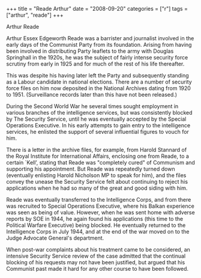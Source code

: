 +++
title = "Reade  Arthur"
date = "2008-09-20"
categories = ["r"]
tags = ["arthur", "reade"]
+++

Arthur Reade

Arthur Essex Edgeworth Reade was a barrister and journalist involved in the early days of the Communist Party from its foundation. Arising from having been involved in distributing Party leaflets to the army with Douglas Springhall in the 1920s, he was the subject of fairly intense security force scrutiny from early in 1925 and for much of the rest of his life thereafter.

This was despite his having later left the Party and subsequently standing as a Labour candidate in national elections. There are a number of security force files on him now deposited in the National Archives dating from 1920 to 1951. (Surveillance records later than this have not been released.) 

During the Second World War he several times sought employment in various branches of the intelligence services, but was consistently blocked by The Security Service, until he was eventually accepted by the Special Operations Executive. In his early attempts to gain entry to the intelligence services, he enlisted the support of several influential figures to vouch for him.

There is a letter in the archive files, for example, from Harold Stannard of the Royal Institute for International Affairs, enclosing one from Reade, to a certain \`Kell’, stating that Reade was "completely cured" of Communism and supporting his appointment. But Reade was repeatedly turned down (eventually enlisting Harold Nicholson MP to speak for him), and the files convey the unease the Security Service felt about continuing to reject his applications when he had so many of the great and good siding with him.

Reade was eventually transferred to the Intelligence Corps, and from there was recruited to Special Operations Executive, where his Balkan experience was seen as being of value. However, when he was sent home with adverse reports by SOE in 1944, he again found his applications (this time to the Political Warfare Executive) being blocked. He eventually returned to the Intelligence Corps in July 1944, and at the end of the war moved on to the Judge Advocate General's department.

When post-war complaints about his treatment came to be considered, an intensive Security Service review of the case admitted that the continual blocking of his requests may not have been justified, but argued that his Communist past made it hard for any other course to have been followed.
